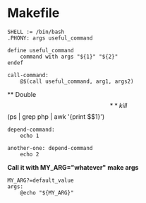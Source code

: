 # Makefile

```
SHELL := /bin/bash  
.PHONY: args useful_command  

define useful_command  
	command with args "${1}" "${2}"  
endef

call-command:  
	@$(call useful_command, arg1, args2)
```

** Double $$ **  
kill $$(ps | grep php | awk '{print $$1}')

```
depend-command:
	echo 1
	
another-one: depend-command
	echo 2
```

**Call it with MY_ARG="whatever" make args**  
```
MY_ARG?=default_value
args:  
	@echo "${MY_ARG}"
```
